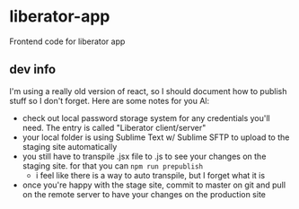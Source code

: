 # liberator-app
Frontend code for liberator app

## dev info
I'm using a really old version of react, so I should document how to publish stuff so I don't forget.  Here are some notes for you Al:

* check out local password storage system for any credentials you'll need.  The entry is called "Liberator client/server"
* your local folder is using Sublime Text w/ Sublime SFTP to upload to the staging site automatically
* you still have to transpile .jsx file to .js to see your changes on the staging site.  for that you can `npm run prepublish`
    * i feel like there is a way to auto transpile, but I forget what it is
* once you're happy with the stage site, commit to master on git and pull on the remote server to have your changes on the production site
